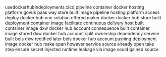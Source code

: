 usedockerhubindeployments cicd pipeline container docker hosting platform govuk paas way store built image pipeline hosting platform access deploy docker hub one solution offered maker docker docker hub store built deployment container image facilitate continuous delivery host built container image dxw docker hub account consequence built container image stored dxw docker hub account split ownership dependency service built beis dxw rectified later beis docker hub account pushing deployment image docker hub make open however service source already open take step ensure secret injected runtime leakage via image could gained source